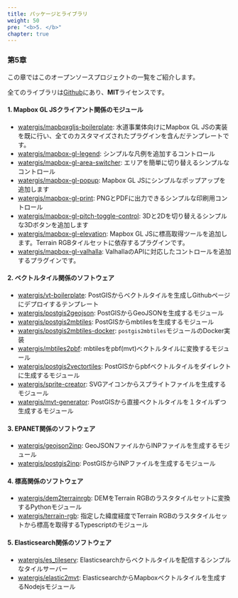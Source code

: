 ```yaml
---
title: パッケージとライブラリ
weight: 50
pre: "<b>5. </b>"
chapter: true
---
```


### 第5章

この章ではこのオープンソースプロジェクトの一覧をご紹介します。

全てのライブラリは[Github](https://github.com/watergis)にあり、**MIT**ライセンスです。

#### 1. Mapbox GL JSクライアント関係のモジュール
- [watergis/mapboxgljs-boilerplate](https://github.com/watergis/mapboxgljs-boilerplate): 水道事業体向けにMapbox GL JSの実装を既に行い、全てのカスタマイズされたプラグインを含んだテンプレートです。 
- [watergis/mapbox-gl-legend](https://github.com/watergis/mapbox-gl-legend): シンプルな凡例を追加するコントロール
- [watergis/mapbox-gl-area-switcher](https://github.com/watergis/mapbox-gl-area-switcher): エリアを簡単に切り替えるシンプルなコントロール
- [watergis/mapbox-gl-popup](https://github.com/watergis/mapbox-gl-popup): Mapbox GL JSにシンプルなポップアップを追加します
- [watergis/mapbox-gl-print](https://github.com/watergis/mapbox-gl-print): PNGとPDFに出力できるシンプルな印刷用コントロール
- [watergis/mapbox-gl-pitch-toggle-control](https://github.com/watergis/mapbox-gl-pitch-toggle-control): 3Dと2Dを切り替えるシンプルな3Dボタンを追加します
- [watergis/mapbox-gl-elevation](https://github.com/watergis/mapbox-gl-elevation): Mapbox GL JSに標高取得ツールを追加します。Terrain RGBタイルセットに依存するプラグインです。
- [watergis/mapbox-gl-valhalla](https://github.com/watergis/mapbox-gl-valhalla): ValhallaのAPIに対応したコントロールを追加するプラグインです。

#### 2. ベクトルタイル関係のソフトウェア
- [watergis/vt-boilerplate](https://github.com/watergis/vt-boilerplate): PostGISからベクトルタイルを生成しGithubページにデプロイするテンプレート
- [watergis/postgis2geojson](https://github.com/watergis/postgis2geojson): PostGISからGeoJSONを生成するモジュール
- [watergis/postgis2mbtiles](https://github.com/watergis/postgis2mbtiles): PostGISからmbtilesを生成するモジュール
- [watergis/postgis2mbtiles-docker](https://github.com/watergis/postgis2mbtiles-docker): `postgis2mbtiles`モジュールのDocker実装
- [watergis/mbtiles2pbf](https://github.com/watergis/mbtiles2pbf): mbtilesをpbf(mvt)ベクトルタイルに変換するモジュール
- [watergis/postgis2vectortiles](https://github.com/watergis/postgis2vectortiles): PostGISからpbfベクトルタイルをダイレクトに生成するモジュール
- [watergis/sprite-creator](https://github.com/watergis/sprite-creator): SVGアイコンからスプライトファイルを生成するモジュール
- [watergis/mvt-generator](https://github.com/watergis/mvt-generator): PostGISから直接ベクトルタイルを１タイルずつ生成するモジュール

#### 3. EPANET関係のソフトウェア
- [watergis/geojson2inp](https://github.com/watergis/geojson2inp): GeoJSONファイルからINPファイルを生成するモジュール
- [watergis/postgis2inp](https://github.com/watergis/postgis2inp): PostGISからINPファイルを生成するモジュール

#### 4. 標高関係のソフトウェア
- [watergis/dem2terrainrgb](https://github.com/watergis/dem2terrainrgb): DEMをTerrain RGBのラスタタイルセットに変換するPythonモジュール
- [watergis/terrain-rgb](https://github.com/watergis/terrain-rgb): 指定した緯度経度でTerrain RGBのラスタタイルセットから標高を取得するTypescriptのモジュール

#### 5. Elasticsearch関係のソフトウェア
- [watergis/es_tileserv](https://github.com/watergis/es_tileserv): Elasticsearchからベクトルタイルを配信するシンプルなタイルサーバー
- [watergis/elastic2mvt](https://github.com/watergis/elastic2mvt):  ElasticsearchからMapboxベクトルタイルを生成するNodejsモジュール